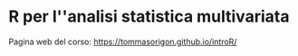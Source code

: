 # **R** per l''analisi statistica multivariata

Pagina web del corso: https://tommasorigon.github.io/introR/
